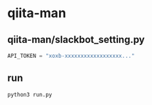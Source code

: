 # qiita-man

## qiita-man/slackbot_setting.py
```python
API_TOKEN = "xoxb-xxxxxxxxxxxxxxxxxx..."
```

## run
```shell
python3 run.py 
```
